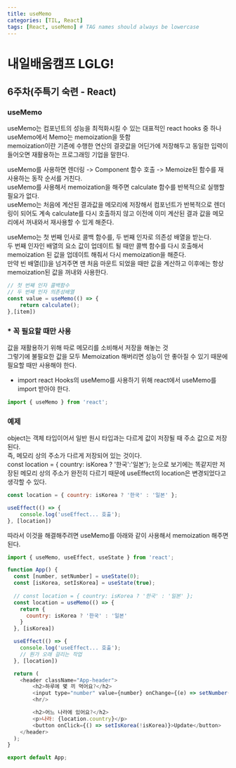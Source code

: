 ```yaml
---
title: useMemo
categories: [TIL, React]
tags: [React, useMemo] # TAG names should always be lowercase
---
```


# 내일배움캠프 LGLG!

## 6주차(주특기 숙련 - React)

### **useMemo**
useMemo는 컴포넌트의 성능을 최적화시킬 수 있는 대표적인 react hooks 중 하나<br>
useMemo에서 Memo는 memoization을 뜻함<br>
memoization이란 기존에 수행한 연산의 결괏값을 어딘가에 저장해두고 동일한 입력이 들어오면 재활용하는 프로그래밍 기업을 말한다.

useMemo를 사용하면 렌더링 -> Component 함수 호출 -> Memoize된 함수를 재사용하는 동작 순서를 거친다.<br>
useMemo를 사용해서 memoization을 해주면 calculate 함수를 반복적으로 실행할 필요가 없다.<br>
useMemo는 처음에 계산된 결과값을 메모리에 저장해서 컴포넌트가 반복적으로 렌더링이 되어도 계속 calculate를 다시 호출하지 않고 이전에 이미 계산된 결과 값을 메모리에서 꺼내와서 재사용할 수 있게 해준다.

useMemo는 첫 번째 인사로 콜백 함수를, 두 번째 인자로 의존성 배열을 받는다.<br>
두 번째 인자인 배열의 요소 값이 업데이트 될 때만 콜백 함수를 다시 호출해서 memoization 된 값을 업데이트 해줘서 다시 memoization을 해준다.<br>
만약 빈 배열([])을 넘겨주면 맨 처음 마운트 되었을 때만 값을 계산하고 이후에는 항상 memoization된 값을 꺼내와 사용한다.
```js
// 첫 번째 인자 콜백함수 
// 두 번째 인자 의존성배열
const value = useMemo(() => {
    return calculate();
},[item])
```

### * 꼭 필요할 때만 사용

값을 재활용하기 위해 따로 메모리를 소비해서 저장을 해놓는 것<br>
그렇기에 불필요한 값을 모두 Memoization 해버리면 성능이 안 좋아질 수 있기 때문에 필요할 때만 사용해야 한다.

- import
react Hooks의 useMemo를 사용하기 위해 react에서 useMemo를 import 받아야 한다.
```js
import { useMemo } from 'react';
```

### **예제**
object는 객체 타입이어서 일반 원시 타입과는 다르게 값이 저장될 때 주소 값으로 저장된다.<br>
즉, 메모리 상의 주소가 다르게 저장되어 있는 것이다.<br>
const location = { country: isKorea ? '한국':'일본'}; 눈으로 보기에는 똑같지만 저장된 메모리 상의 주소가 완전히 다르기 때문에 useEffect의 location은 변경되었다고 생각할 수 있다.

```js
const location = { country: isKorea ? '한국' : '일본' };

useEffect(() => {
    console.log('useEffect... 호출');
}, [location])
```
따라서 이것을 해결해주려면 useMemo를 아래와 같이 사용해서 memoization 해주면 된다.

```js
import { useMemo, useEffect, useState } from 'react'; 

function App() {
  const [number, setNumber] = useState(0);
  const [isKorea, setIsKorea] = useState(true);
  
  // const location = { country: isKorea ? '한국' : '일본' };
  const location = useMemo(() => {
    return {
      country: isKorea ? '한국' : '일본'
    }
  }, [isKorea])

  useEffect(() => {
    console.log('useEffect... 호출');
    // 뭔가 오래 걸리는 작업
  }, [location])

  return (
    <header className="App-header">
        <h2>하루에 몇 끼 먹어요?</h2>
        <input type="number" value={number} onChange={(e) => setNumber(e.target.value)}/>
        <hr/>

        <h2>어느 나라에 있어요?</h2>
        <p>나라: {location.country}</p>
        <button onClick={() => setIsKorea(!isKorea)}>Update</button>
    </header>
  );
}

export default App;
```